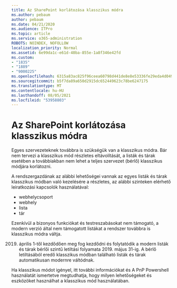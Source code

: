 ```yaml
---
title: Az SharePoint korlátozása klasszikus módra
ms.author: pebaum
author: pebaum
ms.date: 04/21/2020
ms.audience: ITPro
ms.topic: article
ms.service: o365-administration
ROBOTS: NOINDEX, NOFOLLOW
localization_priority: Normal
ms.assetid: 6e99da1c-e61d-40ba-855e-1a8f346e42fd
ms.custom:
- "1835"
- "1889"
- "9000225"
ms.openlocfilehash: 6315a83ac825f96ceea60798d441de8e8e53336fe29eda4d0491dd8a6a43b352
ms.sourcegitcommit: b5f7da89a650d2915dc652449623c78be6247175
ms.translationtype: MT
ms.contentlocale: hu-HU
ms.lasthandoff: 08/05/2021
ms.locfileid: "53958803"
---
```

# <a name="restrict-sharepoint-online-to-classic-mode"></a>Az SharePoint korlátozása klasszikus módra

Egyes szervezeteknek továbbra is szükségük van a klasszikus módra. Bár nem tervezi a klasszikus mód részletes eltávolítását, a listák és tárak esetében a továbbiakban nem lehet a teljes szervezet (bérlő) klasszikus módjára korlátozni.

A rendszergazdának az alábbi lehetőségei vannak az egyes listák és tárak klasszikus módban való kezelésére a részletes, az alábbi szinteken elérhető leiratkozási kapcsolók használatával:

- webhelycsoport
- webhely
- lista
- tár

Ezenkívül a bizonyos funkciókat és testreszabásokat nem támogató, a modern verzió által nem támogatott listákat a rendszer továbbra is klasszikus módra váltja.

2019. április 1-től kezdődően meg fog kezdődni és folytatódik a modern listák és tárak bérlői szintű letiltási folyamata 2019. május 31-ig.  A bérlő letiltásából eredő klasszikus módban található listák és tárak automatikusan modernre váltódnak.

Ha klasszikus módot igényel, [](https://techcommunity.microsoft.com/t5/Microsoft-SharePoint-Blog/Delivering-SharePoint-modern-experiences/ba-p/315023) itt további információkat és [](https://docs.microsoft.com/sharepoint/dev/transform/modernize-userinterface-lists-and-libraries-optout) A PnP Powershell használatát ismertetve megtudhatja, hogy milyen lehetőségeket és eszközöket használhat a klasszikus mód használatában.
